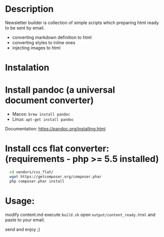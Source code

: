 Description
===========
Newsletter builder is collection of simple scripts which preparing html ready to be sent by email.

- converting markdown definition to html
- converting styles to inline ones
- injecting images to html

Instalation
===========

# Install pandoc (a universal document converter) 

- Macos: `brew install pandoc`
- Linux: `apt-get install pandoc`

Documentation: <https://pandoc.org/installing.html>


# Install ccs flat converter: (requirements - php >= 5.5 installed)

```bash
  cd vendors/css_flat/
  wget https://getcomposer.org/composer.phar
  php composer.phar install
```

Usage:
======

modify content.md
execute `build.sh`
open `output/content_ready.html` and paste to your email.

send and enjoy ;)
